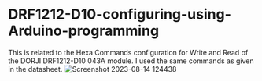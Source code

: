 # DRF1212-D10-configuring-using-Arduino-programming
This is related to the Hexa Commands configuration for Write and Read of the DORJI DRF1212-D10 043A module.  I used the same commands as given in the datasheet.
![Screenshot 2023-08-14 124438](https://github.com/KushanDhanushka/DRF1212-D10-configuring-using-Arduino-programming/assets/73726470/553f1105-170e-4ba4-a5ee-0ac336e81d35)
